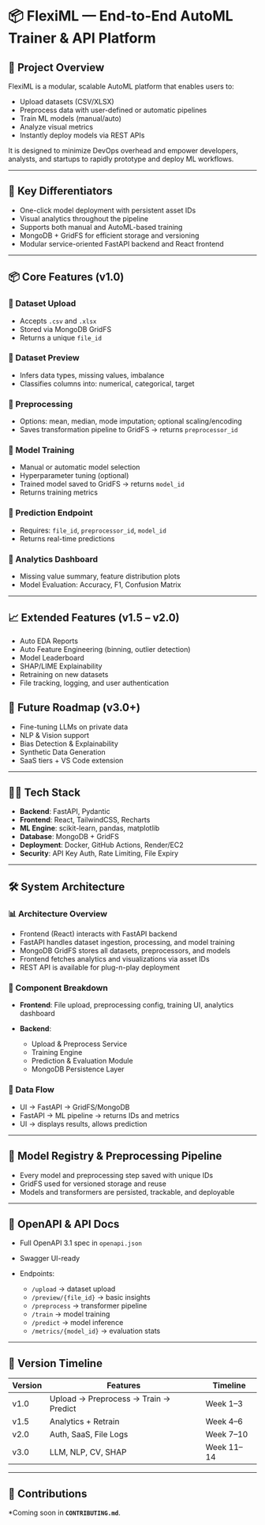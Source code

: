 # 📦 FlexiML — End-to-End AutoML Trainer & API Platform

## 🚀 Project Overview

FlexiML is a modular, scalable AutoML platform that enables users to:

* Upload datasets (CSV/XLSX)
* Preprocess data with user-defined or automatic pipelines
* Train ML models (manual/auto)
* Analyze visual metrics
* Instantly deploy models via REST APIs

It is designed to minimize DevOps overhead and empower developers, analysts, and startups to rapidly prototype and deploy ML workflows.

---

## 🧠 Key Differentiators

* One-click model deployment with persistent asset IDs
* Visual analytics throughout the pipeline
* Supports both manual and AutoML-based training
* MongoDB + GridFS for efficient storage and versioning
* Modular service-oriented FastAPI backend and React frontend

---

## 📦 Core Features (v1.0)

### 🔹 Dataset Upload

* Accepts `.csv` and `.xlsx`
* Stored via MongoDB GridFS
* Returns a unique `file_id`

### 🔹 Dataset Preview

* Infers data types, missing values, imbalance
* Classifies columns into: numerical, categorical, target

### 🔹 Preprocessing

* Options: mean, median, mode imputation; optional scaling/encoding
* Saves transformation pipeline to GridFS → returns `preprocessor_id`

### 🔹 Model Training

* Manual or automatic model selection
* Hyperparameter tuning (optional)
* Trained model saved to GridFS → returns `model_id`
* Returns training metrics

### 🔹 Prediction Endpoint

* Requires: `file_id`, `preprocessor_id`, `model_id`
* Returns real-time predictions

### 🔹 Analytics Dashboard

* Missing value summary, feature distribution plots
* Model Evaluation: Accuracy, F1, Confusion Matrix

---

## 📈 Extended Features (v1.5 – v2.0)

* Auto EDA Reports
* Auto Feature Engineering (binning, outlier detection)
* Model Leaderboard
* SHAP/LIME Explainability
* Retraining on new datasets
* File tracking, logging, and user authentication

## 🔬 Future Roadmap (v3.0+)

* Fine-tuning LLMs on private data
* NLP & Vision support
* Bias Detection & Explainability
* Synthetic Data Generation
* SaaS tiers + VS Code extension

---

## 🧑‍💻 Tech Stack

* **Backend**: FastAPI, Pydantic
* **Frontend**: React, TailwindCSS, Recharts
* **ML Engine**: scikit-learn, pandas, matplotlib
* **Database**: MongoDB + GridFS
* **Deployment**: Docker, GitHub Actions, Render/EC2
* **Security**: API Key Auth, Rate Limiting, File Expiry

---

## 🛠️ System Architecture

### 📊 Architecture Overview

* Frontend (React) interacts with FastAPI backend
* FastAPI handles dataset ingestion, processing, and model training
* MongoDB GridFS stores all datasets, preprocessors, and models
* Frontend fetches analytics and visualizations via asset IDs
* REST API is available for plug-n-play deployment

### 📁 Component Breakdown

* **Frontend**: File upload, preprocessing config, training UI, analytics dashboard
* **Backend**:

  * Upload & Preprocess Service
  * Training Engine
  * Prediction & Evaluation Module
  * MongoDB Persistence Layer

### 🔄 Data Flow

* UI → FastAPI → GridFS/MongoDB
* FastAPI → ML pipeline → returns IDs and metrics
* UI → displays results, allows prediction

---

## 🧩 Model Registry & Preprocessing Pipeline

* Every model and preprocessing step saved with unique IDs
* GridFS used for versioned storage and reuse
* Models and transformers are persisted, trackable, and deployable

---

## 📜 OpenAPI & API Docs

* Full OpenAPI 3.1 spec in `openapi.json`
* Swagger UI-ready
* Endpoints:

  * `/upload` → dataset upload
  * `/preview/{file_id}` → basic insights
  * `/preprocess` → transformer pipeline
  * `/train` → model training
  * `/predict` → model inference
  * `/metrics/{model_id}` → evaluation stats

---

## 📅 Version Timeline

| Version | Features                              | Timeline   |
| ------- | ------------------------------------- | ---------- |
| v1.0    | Upload → Preprocess → Train → Predict | Week 1–3   |
| v1.5    | Analytics + Retrain                   | Week 4–6   |
| v2.0    | Auth, SaaS, File Logs                 | Week 7–10  |
| v3.0    | LLM, NLP, CV, SHAP                    | Week 11–14 |

---

## 📄 Contributions

*Coming soon in **`CONTRIBUTING.md`**.
